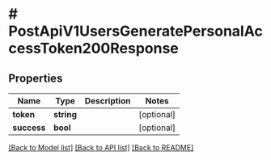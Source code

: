 # # PostApiV1UsersGeneratePersonalAccessToken200Response

## Properties

Name | Type | Description | Notes
------------ | ------------- | ------------- | -------------
**token** | **string** |  | [optional]
**success** | **bool** |  | [optional]

[[Back to Model list]](../../README.md#models) [[Back to API list]](../../README.md#endpoints) [[Back to README]](../../README.md)
